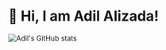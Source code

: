 # :wave: Hi, I am Adil Alizada!
![Adil's GitHub stats](https://github-readme-stats.vercel.app/api?username=AdiKsOnDev&theme=dracula&show_icons=true)
